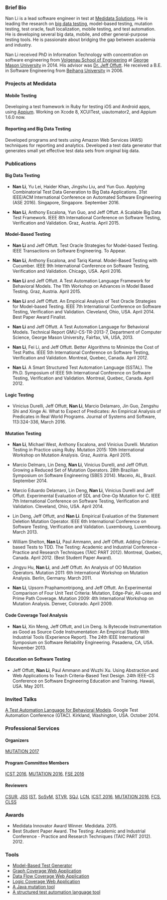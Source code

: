 ### Brief Bio
Nan Li is a lead software engineer in test at [Medidata Solutions](http://www.mdsol.com). He is leading the research on [big data testing](http://techblog.mdsol.com/2015/05/15/generating-a-representative-data-set-from-big-data.html), model-based testing, mutation testing, test oracle, fault localization, mobile testing, and test automation. He is developing several big data, mobile, and other general-purpose testing tools. He is passionate about bridging the gap between academia and industry.

Nan Li received PhD in Information Technology with concentration on software engineering from [Volgenau School of Engineering](volgenau.gmu.edu) at [George Mason University](http://www.gmu.edu) in 2014. His advisor was [Dr. Jeff Offutt](http://cs.gmu.edu/~offutt). He received a B.E. in Software Engineering from [Beihang University](http://www.buaa.edu.cn) in 2006. 


### Projects at Medidata
#### Mobile Testing
Developing a test framework in Ruby for testing iOS and Android apps, using [Appium](https://github.com/appium/appium). Working on Xcode 8, XCUITest, uiautomator2, and Appium 1.6.0 now.

#### Reporting and Big Data Testing
Developed programs and tests using Amazon Web Services (AWS) techniques for reporting and analytics.
Developed a test data generator that generates small yet effective test data sets from original big data.

### Publications
#### Big Data Testing
+ **Nan Li**, Yu Lei, Haider Khan, Jingshu Liu, and Yun Guo. Applying Combinatorial Test Data Generation to Big Data Applications. 31st IEEE/ACM International Conference on Automated Software Engineering (ASE 2016). Singapore, Singapore. September 2016. 

+ **Nan Li**, Anthony Escalona, Yun Guo, and Jeff Offutt. A Scalable Big Data Test Framework. IEEE 8th International Conference on Software Testing, Verification and Validation. Graz, Austria. April 2015.

#### Model-Based Testing
+ **Nan Li** and Jeff Offutt. Test Oracle Strategies for Model-based Testing. IEEE Transactions on Software Engineering. To Appear.

+ **Nan Li**, Anthony Escalona, and Tariq Kamal. Model-Based Testing with Cucumber. IEEE 9th International Conference on Software Testing, Verification and Validation. Chicago, USA. April 2016.

+ **Nan Li** and Jeff Offutt. A Test Automation Language Framework for Behavioral Models. The 11th Workshop on Advances in Model Based Testing. Graz, Austria. April 2015.

+ **Nan Li** and Jeff Offutt. An Empirical Analysis of Test Oracle Strategies for Model-based Testing. IEEE 7th International Conference on Software Testing, Verification and Validation. Cleveland, Ohio, USA. April 2014. Best Paper Award Finalist.

+ **Nan Li** and Jeff Offutt. A Test Automation Language for Behavioral Models. Technical Report GMU-CS-TR-2013-7, Department of Computer Science, George Mason University, Fairfax, VA, USA, 2013.

+ **Nan Li**, Fei Li, and Jeff Offutt. Better Algorithms to Minimize the Cost of Test Paths. IEEE 5th International Conference on Software Testing, Verification and Validation. Montreal, Quebec, Canada. April 2012.

+ **Nan Li**. A Smart Structured Test Automation Language (SSTAL). The Ph.D. Symposium of IEEE 5th International Conference on Software Testing, Verification and Validation. Montreal, Quebec, Canada. April 2012.

#### Logic Testing
+ Vinicius Durelli, Jeff Offutt, **Nan Li**, Marcio Delamaro, Jin Guo, Zengshu Shi and Xinge Ai. What to Expect of Predicates: An Empirical Analysis of Predicates in Real World Programs. Journal of Systems and Software, 113:324-336, March 2016.

#### Mutation Testing
+ **Nan Li**, Michael West, Anthony Escalona, and Vinicius Durelli. Mutation Testing in Practice using Ruby. Mutation 2015: 10th International Workshop on Mutation Analysis. Graz, Austria. April 2015.

+ Marcio Delmaro, Lin Deng, **Nan Li**, Vinicius Durelli, and Jeff Offutt. Growing a Reduced Set of Mutation Operators. 28th Brazilian Symposium on Software Engineering (SBES 2014). Maceio, AL, Brazil. September 2014.

+ Marcio Eduardo Delamaro, Lin Deng, **Nan Li**, Vinicius Durelli and Jeff Offutt. Experimental Evaluation of SDL and One-Op Mutation for C. IEEE 7th International Conference on Software Testing, Verification and Validation. Cleveland, Ohio, USA. April 2014.

+ Lin Deng, Jeff Offutt, and **Nan Li**. Empirical Evaluation of the Statement Deletion Mutation Operator. IEEE 6th International Conference on Software Testing, Verification and Validation. Luxembourg, Luxembourg. March 2013.

+ William Shelton, **Nan Li**, Paul Ammann, and Jeff Offutt. Adding Criteria-based Tests to TDD. The Testing: Academic and Industrial Conference - Practice and Research Techniques (TAIC PART 2012). Montreal, Quebec, Canada. April 2012. (Best Student Paper Award).

+ Jingyu Hu, **Nan Li**, and Jeff Offutt. An Analysis of OO Mutation Operators. Mutation 2011: 6th International Workshop on Mutation Analysis. Berlin, Germany. March 2011.

+ **Nan Li**, Upsorn Praphamontripong, and Jeff Offutt. An Experimental Comparison of Four Unit Test Criteria: Mutation, Edge-Pair, All-uses and Prime Path Coverage. Mutation 2009: 4th International Workshop on Mutation Analysis. Denver, Colorado. April 2009.

#### Code Coverage Tool Analysis
+ **Nan Li**, Xin Meng, Jeff Offutt, and Lin Deng. Is Bytecode Instrumentation as Good as Source Code Instrumentation: An Empirical Study With Industrial Tools (Experience Report). The 24th IEEE International Symposium on Software Reliability Engineering. Pasadena, CA, USA. November 2013.

#### Education on Software Testing 
+ Jeff Offutt, **Nan Li**, Paul Ammann and Wuzhi Xu. Using Abstraction and Web Applications to Teach Criteria-Based Test Design. 24th IEEE-CS Conference on Software Engineering Education and Training. Hawaii, USA. May 2011.

### Invited Talks
[A Test Automation Language for Behavioral Models](https://developers.google.com/google-test-automation-conference/2014/presentations#Day1LightningTalk1). Google Test Automation Conference (GTAC). Kirkland, Washington, USA. October 2014.

### Professional Services
#### Organizers
[MUTATION 2017](https://sites.google.com/site/mutation2017)

#### Program Committee Members
[ICST 2016](https://www.cs.uic.edu/~icst2016/researchtrack.htm), [MUTATION 2016](https://sites.google.com/site/mutation2016/mutation-2016), [FSE 2016](https://www.cs.ucdavis.edu/fse2016/calls/industry-papers)

#### Reviewers
[CSUR](http://csur.acm.org), 
[JSS](http://www.journals.elsevier.com/journal-of-systems-and-software)
[IST](http://www.journals.elsevier.com/information-and-software-technology), [SoSyM](http://www.sosym.org), [STVR](http://onlinelibrary.wiley.com/journal/10.1002/(ISSN)1099-1689/issues), [SQJ](http://link.springer.com/journal/11219), [LCN](http://www.ieee.org/conferences_events/conferences/conferencedetails/index.html?Conf_ID=18402), 
[ICST 2016](https://www.cs.uic.edu/~icst2016/researchtrack.htm), [MUTATION 2016](https://sites.google.com/site/mutation2016/mutation-2016), [FCS](http://www.springer.com/computer/journal/11704), [CLSS](http://www.journals.elsevier.com/computer-languages-systems-and-structures/)

### Awards
+ Medidata Innovator Award Winner. Medidata. 2015.
+ Best Student Paper Award. The Testing: Academic and Industrial Conference - Practice and Research Techniques (TAIC PART 2012). 2012.

### Tools
+ [Model-Based Test Generator](http://github.com/mdsol/skyfire)
+ [Graph Coverage Web Application](http://cs.gmu.edu:8080/offutt/coverage/GraphCoverage)
+ [Data Flow Coverage Web Application](http://cs.gmu.edu:8080/offutt/coverage/DFGraphCoverage1)
+ [Logic Coverage Web Application](http://cs.gmu.edu:8080/offutt/coverage/LogicCoverage)
+ [A Java mutation tool](http://cs.gmu.edu/~offutt/mujava)
+ [A structured test automation language tool](http://cs.gmu.edu/~nli1/stale)
